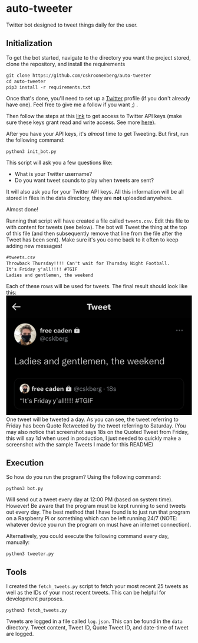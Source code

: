 # auto-tweeter

Twitter bot designed to tweet things daily for the user.

## Initialization ##

To get the bot started, navigate to the directory you want the project stored, clone the repository, and install the requirements
```
git clone https://github.com/cskroonenberg/auto-tweeter
cd auto-tweeter
pip3 install -r requirements.txt
```
Once that's done, you'll need to set up a [Twitter](https://twitter.com/cskberg) profile (if you don't already have one). Feel free to give me a follow if you want ;) .

Then follow the steps at this [link](https://developer.twitter.com/en/docs/twitter-api/getting-started/getting-access-to-the-twitter-api) to get access to Twitter API keys (make sure these keys grant read and write access. See more [here](https://developer.twitter.com/en/docs/apps/app-permissions)).

After you have your API keys, it's <i>almost</i> time to get Tweeting. But first, run the following command:
```
python3 init_bot.py
```
This script will ask you a few questions like:
* What is your Twitter username?
* Do you want tweet sounds to play when tweets are sent?

It will also ask you for your Twitter API keys. All this information will be all stored in files in the data directory, they are <b>not</b> uploaded anywhere.

Almost done!

Running that script will have created a file called ``tweets.csv``. Edit this file to with content for tweets (see below). The bot will Tweet the thing at the top of this file (and then subsequently remove that line from the file after the Tweet has been sent). Make sure it's you come back to it often to keep adding new messages!
```
#tweets.csv
Throwback Thursday!!!! Can't wait for Thursday Night Football.
It's Friday y'all!!!! #TGIF
Ladies and gentlemen, the weekend
```
Each of these rows will be used for tweets.
The final result should look like this:
<img src="assets/doc/example.jpg">
One tweet will be tweeted a day. As you can see, the tweet referring to Friday has been Quote Retweeted by the tweet referring to Saturday. (You may also notice that screenshot says 18s on the Quoted Tweet from Friday, this will say 1d when used in production, I just needed to quickly make a screenshot with the sample Tweets I made for this README)

## Execution ##

So how do you run the program? Using the following command:
```
python3 bot.py
```
Will send out a tweet every day at 12:00 PM (based on system time). However! Be aware that the program must be kept running to send tweets out every day. The best method that I have found is to just run that program on a Raspberry Pi or something which can be left running 24/7 (NOTE: whatever device you run the program on must have an internet connection).

Alternatively, you could execute the following command every day, manually:
```
python3 tweeter.py
```

## Tools ##

I created the `fetch_tweets.py` script to fetch your most recent 25 tweets as well as the IDs of your most recent tweets. This can be helpful for development purposes.
```
python3 fetch_tweets.py
```
Tweets are logged in a file called `log.json`. This can be found in the `data` directory. Tweet content, Tweet ID, Quote Tweet ID, and date-time of tweet are logged.
